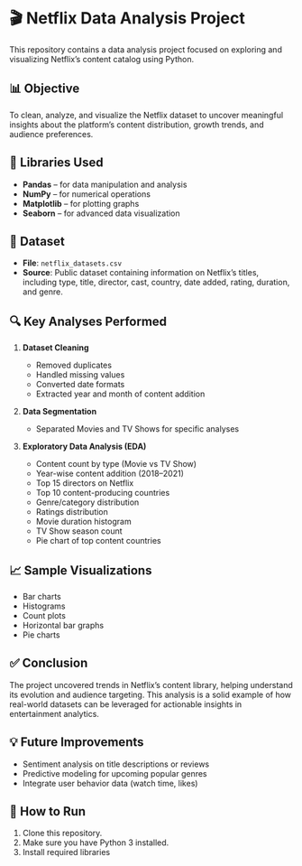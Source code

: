 # 🎬 Netflix Data Analysis Project
This repository contains a data analysis project focused on exploring and visualizing Netflix’s content catalog using Python.

## 📊 Objective
To clean, analyze, and visualize the Netflix dataset to uncover meaningful insights about the platform’s content distribution, growth trends, and audience preferences.

## 🧰 Libraries Used
- **Pandas** – for data manipulation and analysis
- **NumPy** – for numerical operations
- **Matplotlib** – for plotting graphs
- **Seaborn** – for advanced data visualization

## 📂 Dataset
- **File**: `netflix_datasets.csv`
- **Source**: Public dataset containing information on Netflix’s titles, including type, title, director, cast, country, date added, rating, duration, and genre.

## 🔍 Key Analyses Performed
1. **Dataset Cleaning**
   - Removed duplicates
   - Handled missing values
   - Converted date formats
   - Extracted year and month of content addition

2. **Data Segmentation**
   - Separated Movies and TV Shows for specific analyses

3. **Exploratory Data Analysis (EDA)**
   - Content count by type (Movie vs TV Show)
   - Year-wise content addition (2018–2021)
   - Top 15 directors on Netflix
   - Top 10 content-producing countries
   - Genre/category distribution
   - Ratings distribution
   - Movie duration histogram
   - TV Show season count
   - Pie chart of top content countries

## 📈 Sample Visualizations
- Bar charts
- Histograms
- Count plots
- Horizontal bar graphs
- Pie charts

## ✅ Conclusion
The project uncovered trends in Netflix’s content library, helping understand its evolution and audience targeting. 
This analysis is a solid example of how real-world datasets can be leveraged for actionable insights in entertainment analytics.

## 💡 Future Improvements
- Sentiment analysis on title descriptions or reviews
- Predictive modeling for upcoming popular genres
- Integrate user behavior data (watch time, likes)

## 📎 How to Run
1. Clone this repository.
2. Make sure you have Python 3 installed.
3. Install required libraries
